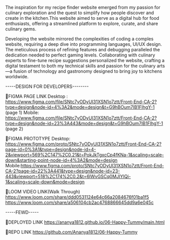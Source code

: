 The inspiration for my recipe finder website emerged from my passion for culinary exploration and the quest to simplify how people discover and create in the kitchen.This website aimed to serve as a digital hub for food enthusiasts, offering a streamlined platform to explore, curate, and share culinary gems.

Developing the website mirrored the complexities of coding a comples website, requiring a deep dive into programming languages, UI/UX design. The meticulous process of refining features and debugging paralleled the dedication needed to perfect gaming levels. Collaborating with culinary experts to fine-tune recipe suggestions personalized the website, crafting a digital testament to both my technical skills and passion for the culinary arts—a fusion of technology and gastronomy designed to bring joy to kitchens worldwide.

-----DESIGN FOR DEVELOPERS--------

🔘FIGMA PAGE LINK
Desktop : https://www.figma.com/file/SNtc7yODyUI31XSN1o7ztt/Front-End-CA-2?type=design&node-id=4%3A2&mode=design&t=G9hBOum7IB1FlhgY-1 (page 1)
Mobile: https://www.figma.com/file/SNtc7yODyUI31XSN1o7ztt/Front-End-CA-2?type=design&node-id=23%3A443&mode=design&t=G9hBOum7IB1FlhgY-1 (page 2)

🔘FIGMA PROTOTYPE
Desktop: https://www.figma.com/proto/SNtc7yODyUI31XSN1o7ztt/Front-End-CA-2?page-id=0%3A1&type=design&node-id=4-2&viewport=569%2C147%2C0.21&t=PokJkTgxcCp4fKNa-1&scaling=scale-down&starting-point-node-id=4%3A2&mode=design
Mobile:https://www.figma.com/proto/SNtc7yODyUI31XSN1o7ztt/Front-End-CA-2?page-id=22%3A441&type=design&node-id=23-443&viewport=518%2C174%2C0.2&t=6lWvGSCq0MJIYlQi-1&scaling=scale-down&mode=design

🔘LOOM VIDEO LINK(Walk Through)
https://www.loom.com/share/ddd0531124e64c66a2084676f01ba1f5
https://www.loom.com/share/a506104cb2ac4768866645dd9a6e045c

-----FEWD-----

🔘DEPLOYED LINK
https://ananya1812.github.io/06-Happy-Tummy/main.html

🔘REPO LINK
https://github.com/Ananya1812/06-Happy-Tummy
